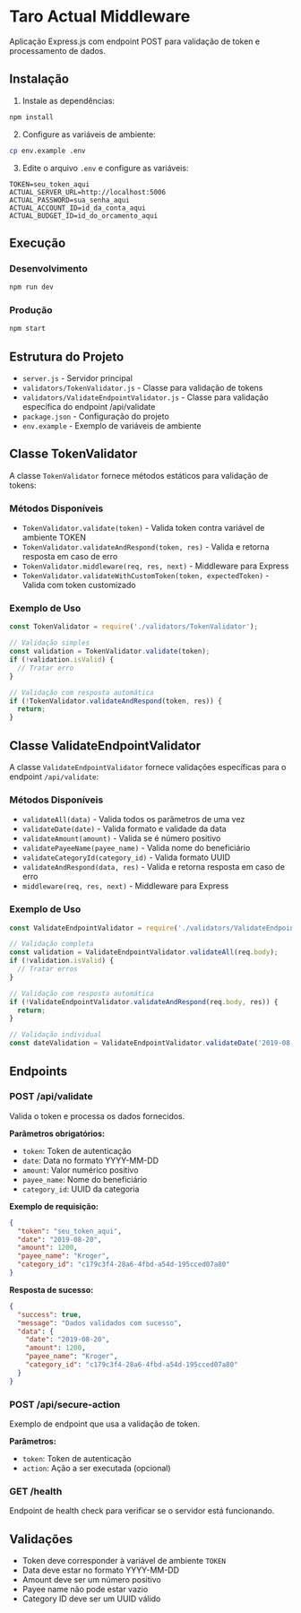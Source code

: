 # Taro Actual Middleware

Aplicação Express.js com endpoint POST para validação de token e processamento de dados.

## Instalação

1. Instale as dependências:
```bash
npm install
```

2. Configure as variáveis de ambiente:
```bash
cp env.example .env
```

3. Edite o arquivo `.env` e configure as variáveis:
```
TOKEN=seu_token_aqui
ACTUAL_SERVER_URL=http://localhost:5006
ACTUAL_PASSWORD=sua_senha_aqui
ACTUAL_ACCOUNT_ID=id_da_conta_aqui
ACTUAL_BUDGET_ID=id_do_orcamento_aqui
```

## Execução

### Desenvolvimento
```bash
npm run dev
```

### Produção
```bash
npm start
```

## Estrutura do Projeto

- `server.js` - Servidor principal
- `validators/TokenValidator.js` - Classe para validação de tokens
- `validators/ValidateEndpointValidator.js` - Classe para validação específica do endpoint /api/validate
- `package.json` - Configuração do projeto
- `env.example` - Exemplo de variáveis de ambiente

## Classe TokenValidator

A classe `TokenValidator` fornece métodos estáticos para validação de tokens:

### Métodos Disponíveis

- `TokenValidator.validate(token)` - Valida token contra variável de ambiente TOKEN
- `TokenValidator.validateAndRespond(token, res)` - Valida e retorna resposta em caso de erro
- `TokenValidator.middleware(req, res, next)` - Middleware para Express
- `TokenValidator.validateWithCustomToken(token, expectedToken)` - Valida com token customizado

### Exemplo de Uso

```javascript
const TokenValidator = require('./validators/TokenValidator');

// Validação simples
const validation = TokenValidator.validate(token);
if (!validation.isValid) {
  // Tratar erro
}

// Validação com resposta automática
if (!TokenValidator.validateAndRespond(token, res)) {
  return;
}
```

## Classe ValidateEndpointValidator

A classe `ValidateEndpointValidator` fornece validações específicas para o endpoint `/api/validate`:

### Métodos Disponíveis

- `validateAll(data)` - Valida todos os parâmetros de uma vez
- `validateDate(date)` - Valida formato e validade da data
- `validateAmount(amount)` - Valida se é número positivo
- `validatePayeeName(payee_name)` - Valida nome do beneficiário
- `validateCategoryId(category_id)` - Valida formato UUID
- `validateAndRespond(data, res)` - Valida e retorna resposta em caso de erro
- `middleware(req, res, next)` - Middleware para Express

### Exemplo de Uso

```javascript
const ValidateEndpointValidator = require('./validators/ValidateEndpointValidator');

// Validação completa
const validation = ValidateEndpointValidator.validateAll(req.body);
if (!validation.isValid) {
  // Tratar erros
}

// Validação com resposta automática
if (!ValidateEndpointValidator.validateAndRespond(req.body, res)) {
  return;
}

// Validação individual
const dateValidation = ValidateEndpointValidator.validateDate('2019-08-20');
```

## Endpoints

### POST /api/validate

Valida o token e processa os dados fornecidos.

**Parâmetros obrigatórios:**
- `token`: Token de autenticação
- `date`: Data no formato YYYY-MM-DD
- `amount`: Valor numérico positivo
- `payee_name`: Nome do beneficiário
- `category_id`: UUID da categoria

**Exemplo de requisição:**
```json
{
  "token": "seu_token_aqui",
  "date": "2019-08-20",
  "amount": 1200,
  "payee_name": "Kroger",
  "category_id": "c179c3f4-28a6-4fbd-a54d-195cced07a80"
}
```

**Resposta de sucesso:**
```json
{
  "success": true,
  "message": "Dados validados com sucesso",
  "data": {
    "date": "2019-08-20",
    "amount": 1200,
    "payee_name": "Kroger",
    "category_id": "c179c3f4-28a6-4fbd-a54d-195cced07a80"
  }
}
```

### POST /api/secure-action

Exemplo de endpoint que usa a validação de token.

**Parâmetros:**
- `token`: Token de autenticação
- `action`: Ação a ser executada (opcional)

### GET /health

Endpoint de health check para verificar se o servidor está funcionando.

## Validações

- Token deve corresponder à variável de ambiente `TOKEN`
- Data deve estar no formato YYYY-MM-DD
- Amount deve ser um número positivo
- Payee name não pode estar vazio
- Category ID deve ser um UUID válido
